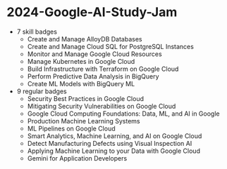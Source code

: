 # 2024-Google-AI-Study-Jam

- 7 skill badges
  - Create and Manage AlloyDB Databases
  - Create and Manage Cloud SQL for PostgreSQL Instances
  - Monitor and Manage Google Cloud Resources
  - Manage Kubernetes in Google Cloud
  - Build Infrastructure with Terraform on Google Cloud
  - Perform Predictive Data Analysis in BigQuery
  - Create ML Models with BigQuery ML
- 9 regular badges
  - Security Best Practices in Google Cloud
  - Mitigating Security Vulnerabilities on Google Cloud
  - Google Cloud Computing Foundations: Data, ML, and AI in Google
  - Production Machine Learning Systems
  - ML Pipelines on Google Cloud
  - Smart Analytics, Machine Learning, and AI on Google Cloud
  - Detect Manufacturing Defects using Visual Inspection AI
  - Applying Machine Learning to your Data with Google Cloud
  - Gemini for Application Developers
